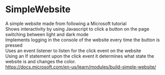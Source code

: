 # SimpleWebsite
A simple website made from following a Microsoft tutorial<br />
Shows interactivity by using Javascript to click a button on the page switching between light and dark mode<br />
Implements logging in the console of the website every time the button is pressed<br />
Uses an event listener to listen for the click event on the website<br />
Using an If statement upon the click event it determines what state the website is and changes the color.<br />
https://docs.microsoft.com/en-us/learn/modules/build-simple-website/
